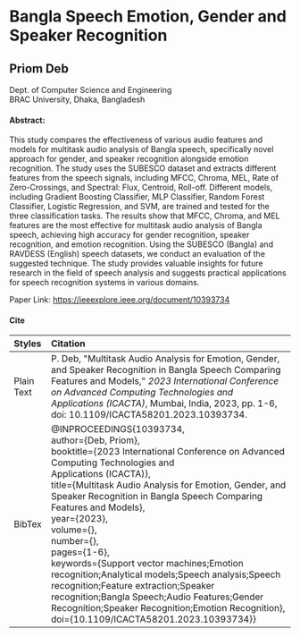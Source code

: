 # Bangla Speech Emotion, Gender and Speaker Recognition

## Priom Deb

Dept. of Computer Science and Engineering <br>BRAC University, Dhaka, Bangladesh

<tr>

#### Abstract:

This study compares the effectiveness of various audio features and models for multitask audio analysis of Bangla speech, specifically novel approach for gender, and speaker recognition alongside emotion recognition. The study uses the SUBESCO dataset and extracts different features from the speech signals, including MFCC, Chroma, MEL, Rate of Zero-Crossings, and Spectral: Flux, Centroid, Roll-off. Different models, including Gradient Boosting Classifier, MLP Classifier, Random Forest Classifier, Logistic Regression, and SVM, are trained and tested for the three classification tasks. The results show that MFCC, Chroma, and MEL features are the most effective for multitask audio analysis of Bangla speech, achieving high accuracy for gender recognition, speaker recognition, and emotion recognition. Using the SUBESCO (Bangla) and RAVDESS (English) speech datasets, we conduct an evaluation of the suggested technique. The study provides valuable insights for future research in the field of speech analysis and suggests practical applications for speech recognition systems in various domains.

Paper Link: https://ieeexplore.ieee.org/document/10393734

#### Cite

| Styles     | Citation                                                                                                                                                                                                                                                                                                                                                                                                                                                                                                                                                                                                                                                    |
| :--------- | :---------------------------------------------------------------------------------------------------------------------------------------------------------------------------------------------------------------------------------------------------------------------------------------------------------------------------------------------------------------------------------------------------------------------------------------------------------------------------------------------------------------------------------------------------------------------------------------------------------------------------------------------------------- |
| Plain Text | P. Deb, "Multitask Audio Analysis for Emotion, Gender, and Speaker Recognition in Bangla Speech Comparing Features and Models," _2023 International Conference on Advanced Computing Technologies and Applications (ICACTA)_, Mumbai, India, 2023, pp. 1-6, doi: 10.1109/ICACTA58201.2023.10393734.                                                                                                                                                                                                                                                                                                                                                         |
| BibTex     | @INPROCEEDINGS{10393734, <br>author={Deb, Priom},<br>booktitle={2023 International Conference on Advanced Computing Technologies and <br>Applications (ICACTA)}, <br>title={Multitask Audio Analysis for Emotion, Gender, and Speaker Recognition in Bangla Speech Comparing Features and Models}, <br>year={2023},<br>volume={},<br>number={},<br>pages={1-6},<br>keywords={Support vector machines;Emotion recognition;Analytical models;Speech analysis;Speech recognition;Feature extraction;Speaker recognition;Bangla Speech;Audio Features;Gender Recognition;Speaker Recognition;Emotion Recognition}, <br>doi={10.1109/ICACTA58201.2023.10393734}} |
